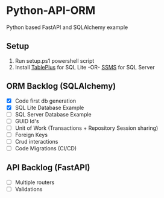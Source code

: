 # Python-API-ORM
Python based FastAPI and SQLAlchemy example


## Setup
1. Run setup.ps1 powershell script
2. Install [TablePlus](https://tableplus.com/) for SQL Lite -OR- [SSMS]() for SQL Server

## ORM Backlog (SQLAlchemy)
- [X] Code first db generation
- [X] SQL Lite Database Example
- [ ] SQL Server Database Example
- [ ] GUID Id's
- [ ] Unit of Work (Transactions + Repository Session sharing)
- [ ] Foreign Keys
- [ ] Crud interactions
- [ ] Code Migrations (CI/CD)

## API Backlog (FastAPI)
- [ ] Multiple routers
- [ ] Validations
